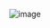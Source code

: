 ![image](https://github.com/michaelthielemans/ProjectHosting/assets/119003253/8490ff62-585d-449e-be1d-4809bd57258d)

